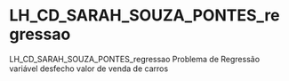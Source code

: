 # LH_CD_SARAH_SOUZA_PONTES_regressao
LH_CD_SARAH_SOUZA_PONTES_regressao  Problema de Regressão variável desfecho valor de venda de carros
